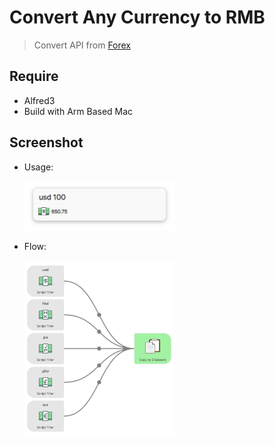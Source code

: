 # Convert Any Currency to RMB
> Convert API from [Forex](https://1forge.com/forex-data-api)  
## Require
* Alfred3
* Build with Arm Based Mac
## Screenshot
* Usage:

    <img src="https://raw.githubusercontent.com/Arrow-Li/Currency-Conversion-for-Alfred/master/ScreenShot.png" width = "50%" height = "50%" alt="ScreenShot" align=center/>
* Flow:

    <img src="https://raw.githubusercontent.com/Arrow-Li/Currency-Conversion-for-Alfred/master/Workflow.png" width = "50%" height = "50%" alt="Workflow" align=center/>